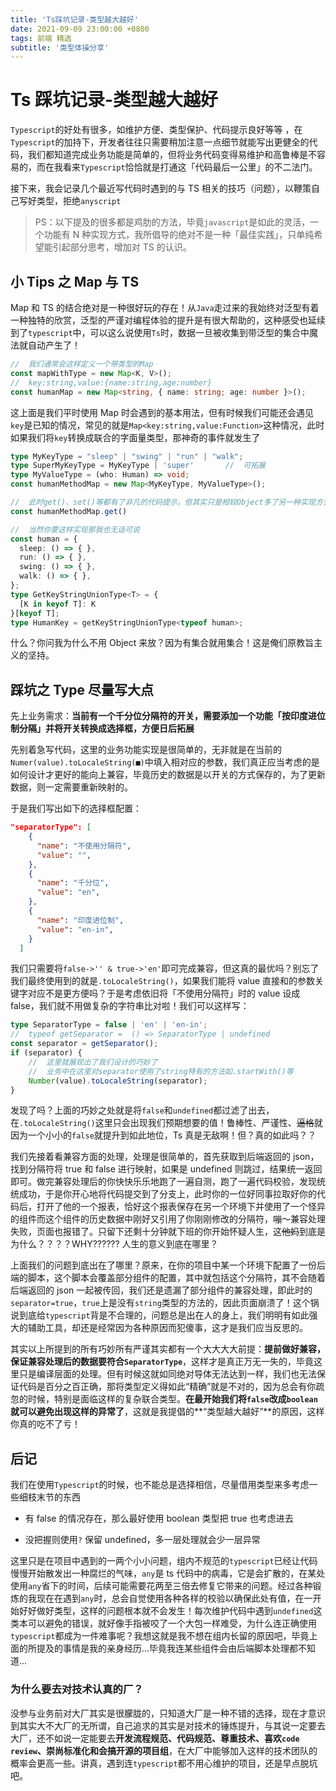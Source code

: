```yaml
---
title: 'Ts踩坑记录-类型越大越好'
date: 2021-09-09 23:00:00 +0800
tags: 前端 精选
subtitle: '类型体操分享'
---
```


# Ts 踩坑记录-类型越大越好

`Typescript`的好处有很多，如维护方便、类型保护、代码提示良好等等 ，在`Typescript`的加持下，开发者往往只需要稍加注意一点细节就能写出更健全的代码，我们都知道完成业务功能是简单的，但将业务代码变得易维护和高鲁棒是不容易的，而在我看来`Typescript`恰恰就是打通这「代码最后一公里」的不二法门。

接下来，我会记录几个最近写代码时遇到的与 TS 相关的技巧（问题），以鞭策自己写好类型，拒绝`anyscript`

> PS：以下提及的很多都是鸡肋的方法，毕竟`javascript`是如此的灵活，一个功能有 N 种实现方式，我所倡导的绝对不是一种「最佳实践」，只单纯希望能引起部分思考，增加对 TS 的认识。

## 小 Tips 之 Map 与 TS

Map 和 TS 的结合绝对是一种很好玩的存在！从`Java`走过来的我始终对泛型有着一种独特的欣赏，泛型的严谨对编程体验的提升是有很大帮助的，这种感受也延续到了`typescript`中，可以这么说使用`Ts`时，数据一旦被收集到带泛型的集合中魔法就自动产生了！

```typescript
//	我们通常会这样定义一个带类型的Map
const mapWithType = new Map<K, V>();
//	key:string,value:{name:string,age:number}
const humanMap = new Map<string, { name: string; age: number }>();
```

这上面是我们平时使用 Map 时会遇到的基本用法，但有时候我们可能还会遇见`key`是已知的情况，常见的就是`Map<key:string,value:Function>`这种情况，此时如果我们将`key`转换成联合的字面量类型，那神奇的事件就发生了

```typescript
type MyKeyType = "sleep" | "swing" | "run" | "walk";
type SuperMyKeyType = MyKeyType | 'super'		//	可拓展
type MyValueType = (who: Human) => void;
const humanMethodMap = new Map<MyKeyType, MyValueType>();

//	此时get()、set()等都有了非凡的代码提示，但其实只是相较Object多了另一种实现方式
const humanMethodMap.get()

//	当然你要这样实现那我也无话可说
const human = {
  sleep: () => { },
  run: () => { },
  swing: () => { },
  walk: () => { },
};
type GetKeyStringUnionType<T> = {
  [K in keyof T]: K
}[keyof T];
type HumanKey = getKeyStringUnionType<typeof human>;
```

什么？你问我为什么不用 Object 来放？因为有集合就用集合！这是俺们原教旨主义的坚持。

## 踩坑之 Type 尽量写大点

先上业务需求：**当前有一个千分位分隔符的开关，需要添加一个功能「按印度进位制分隔」并将开关转换成选择框，方便日后拓展**

先别着急写代码，这里的业务功能实现是很简单的，无非就是在当前的`Numer(value).toLocaleString(■)`中填入相对应的参数，我们真正应当考虑的是如何设计才更好的能向上兼容，毕竟历史的数据是以开关的方式保存的，为了更新数据，则一定需要重新映射的。

于是我们写出如下的选择框配置：

```json
"separatorType": [
    {
      "name": "不使用分隔符",
      "value": "",
    },
    {
      "name": "千分位",
      "value": "en",
    },
    {
      "name": "印度进位制",
      "value": "en-in",
    }
  ]
```

我们只需要将`false->'' & true->'en'`即可完成兼容，但这真的最优吗？别忘了我们最终使用到的就是`.toLocaleString()`，如果我们能将 value 直接和的参数关键字对应不是更方便吗？于是考虑依旧将「不使用分隔符」时的 value 设成 false，我们就不用做复杂的字符串比对啦！我们可以这样写：

```typescript
type SeparatorType = false | 'en' | 'en-in';
//	typeof getSeparator =  () => SeparatorType | undefined
const separator = getSeparator();
if (separator) {
	//	这里就展现出了我们设计的巧妙了
	//	业务中在这里对separator使用了string特有的方法如.startWith()等
	Number(value).toLocaleString(separator);
}
```

发现了吗？上面的巧妙之处就是将`false`和`undefined`都过滤了出去，在`.toLocaleString()`这里只会出现我们预期想要的值！鲁棒性、严谨性、~~逼格~~就因为一个小小的`false`就提升到如此地位，Ts 真是无敌啊！但？真的如此吗？？

我们先接着看兼容方面的处理，处理是很简单的，首先获取到后端返回的 json，找到分隔符将 true 和 false 进行映射，如果是 undefined 则跳过，结果统一返回即可。做完兼容处理后的你快快乐乐地跑了一遍自测，跑了一遍代码校验，发现统统成功，于是你开心地将代码提交到了分支上，此时你的一位好同事拉取好你的代码后，打开了他的一个报表，恰好这个报表保存在另一个环境下并使用了一个怪异的组件而这个组件的历史数据中刚好又引用了你刚刚修改的分隔符，嘣～兼容处理失败，页面也报错了。只留下还剩十分钟就下班的你开始怀疑人生，这~~他妈~~到底是为什么？？？？WHY?????? 人生的意义到底在哪里？

上面我们的问题到底出在了哪里？原来，在你的项目中某一个环境下配置了一份后端的脚本，这个脚本会覆盖部分组件的配置，其中就包括这个分隔符，其不会随着后端返回的 json 一起被传回，我们还是遗漏了部分组件的兼容处理，即此时的`separator=true`，`true`上是没有`string`类型的方法的，因此页面崩溃了！这个锅说到底给`typescript`背是不合理的，问题总是出在人的身上，我们明明有如此强大的辅助工具，却还是经常因为各种原因而犯傻事，这才是我们应当反思的。

其实以上所提到的所有巧妙所有严谨其实都有一个大大大大前提：**提前做好兼容，保证兼容处理后的数据要符合`SeparatorType`**，这样才是真正万无一失的，毕竟这里只是编译层面的处理。但有时候这就如同绝对导体无法达到一样，我们也无法保证代码是百分之百正确，那将类型定义得如此“精确”就是不对的，因为总会有你疏忽的时候，特别是面临这样的复杂联合类型。**在最开始我们将`false`改成`boolean`就可以避免出现这样的异常了**，这就是我提倡的**“类型越大越好”**的原因，这样你真的吃不了亏！

## 后记

我们在使用`Typescript`的时候，也不能总是选择相信，尽量借用类型来多考虑一些细枝末节的东西

- 有 false 的情况存在，那么最好使用 boolean 类型把 true 也考虑进去

- 没把握则使用`?` 保留 undefined，多一层处理就会少一层异常

这里只是在项目中遇到的一两个小小问题，组内不规范的`typescript`已经让代码慢慢开始散发出一种腐烂的气味，`any`是 ts 代码中的病毒，它是会扩散的，在某处使用`any`省下的时间，后续可能需要花两至三倍去修复它带来的问题。经过各种锻炼的我现在在遇到`any`时，总会自觉使用各种各样的校验以确保此处有值，在一开始好好做好类型，这样的问题根本就不会发生！每次维护代码中遇到`undefined`这类本可以避免的错误，就好像手指被咬了一个大包一样难受，为什么连正确使用`typescript`都成为一件难事呢？我想这就是我不想在组内长留的原因吧，毕竟上面的所提及的事情是我的亲身经历...毕竟我连某些组件会由后端脚本处理都不知道...

### 为什么要去对技术认真的厂？

没参与业务前对大厂其实是很朦胧的，只知道大厂是一种不错的选择，现在才意识到其实大不大厂的无所谓，自己追求的其实是对技术的锤炼提升，与其说一定要去大厂，还不如说一定能要去**开发流程规范、代码规范、尊重技术、喜欢`code review`、崇尚标准化和会搞开源的项目组**，在大厂中能够加入这样的技术团队的概率会更高一些。讲真，遇到连`typescript`都不用心维护的项目，还是早点脱坑吧。
